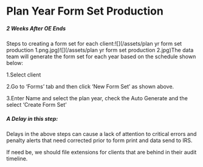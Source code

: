 # Plan Year Form Set Production

##### 2 Weeks After OE Ends

Steps to creating a form set for each client:![](/assets/plan yr form set production 1.png.jpg)![](/assets/plan yr form set production 2.jpg)The data team will generate the form set for each year based on the schedule shown below: 

1.Select client

2.Go to ‘Forms’ tab and then click ‘New Form Set’ as shown above.

3.Enter Name and select the plan year, check the Auto Generate and the select ‘Create Form Set’



##### A Delay in this step:

Delays in the above steps can cause a lack of attention to critical errors and penalty alerts that need corrected prior to form print and data send to IRS.

If need be, we should file extensions for clients that are behind in their audit timeline.

